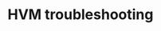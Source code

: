 ---
lang: en
layout: doc
permalink: /doc/hvm-troubleshooting/
redirect_to: https://doc.qubes-os.org/en/latest/user/troubleshooting/hvm-troubleshooting.html
ref: 232
title: HVM troubleshooting
---